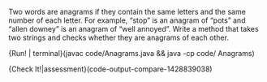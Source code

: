 Two words are anagrams if they contain the same letters and the same number of each letter. For example, “stop” is an anagram of “pots” and “allen downey” is an anagram of “well annoyed”. Write a method that takes two strings and checks whether they are anagrams of each other.

{Run! | terminal}(javac code/Anagrams.java && java -cp code/ Anagrams)

{Check It!|assessment}(code-output-compare-1428839038)
